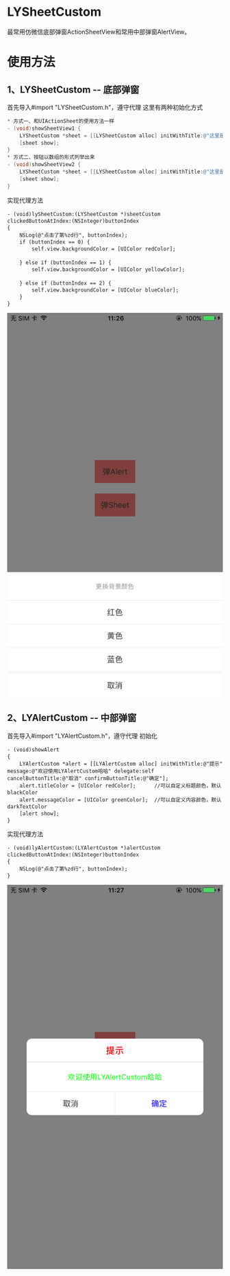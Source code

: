 # LYSheetCustom
最常用仿微信底部弹窗ActionSheetView和常用中部弹窗AlertView。

# 使用方法
## 1、LYSheetCustom -- 底部弹窗
首先导入#import "LYSheetCustom.h"，遵守代理<LYSheetCustomDelegate>
这里有两种初始化方式
```objective-c
* 方式一、和UIActionSheet的使用方法一样
- (void)showSheetView1 {
    LYSheetCustom *sheet = [[LYSheetCustom alloc] initWithTitle:@"这里是标题，可有可无，如果为nil则不显示" delegate:self cancelButtonTitle:@"取消" otherButtonTitles:@"红色", @"黄色", @"蓝色", nil];
    [sheet show];
}
* 方式二、按钮以数组的形式列举出来
- (void)showSheetView2 {
    LYSheetCustom *sheet = [[LYSheetCustom alloc] initWithTitle:@"这里是标题，可有可无，如果为nil则不显示" delegate:self cancelButtonTitle:@"取消" otherButtonTitles:@[@"红色", @"黄色", @"蓝色"]];
    [sheet show];
}
```
实现代理方法
```objective
- (void)lySheetCustom:(LYSheetCustom *)sheetCustom clickedButtonAtIndex:(NSInteger)buttonIndex
{
    NSLog(@"点击了第%zd行", buttonIndex);
    if (buttonIndex == 0) {
        self.view.backgroundColor = [UIColor redColor];

    } else if (buttonIndex == 1) {
        self.view.backgroundColor = [UIColor yellowColor];

    } else if (buttonIndex == 2) {
        self.view.backgroundColor = [UIColor blueColor];
    }
}
```
![LYSheetCustom](https://github.com/YoungerLi/LYSheetCustom/blob/master/LYSheetCustom/LYSheetCustom.png)

## 2、LYAlertCustom -- 中部弹窗
首先导入#import "LYAlertCustom.h"，遵守代理<LYAlertCustomDelegate>
初始化
```objective
- (void)showAlert
{
    LYAlertCustom *alert = [[LYAlertCustom alloc] initWithTitle:@"提示" message:@"欢迎使用LYAlertCustom哈哈" delegate:self cancelButtonTitle:@"取消" confirmButtonTitle:@"确定"];
    alert.titleColor = [UIColor redColor];      //可以自定义标题颜色，默认blackColor
    alert.messageColor = [UIColor greenColor];  //可以自定义内容颜色，默认darkTextColor
    [alert show];
}
```
实现代理方法
```objective
- (void)lyAlertCustom:(LYAlertCustom *)alertCustom clickedButtonAtIndex:(NSInteger)buttonIndex
{
    NSLog(@"点击了第%zd行", buttonIndex);
}
```
![LYAlertCustom](https://github.com/YoungerLi/LYSheetCustom/blob/master/LYSheetCustom/LYAlertCustom.png)
